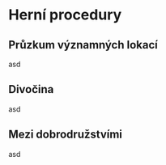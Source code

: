 # Herní procedury

## Průzkum významných lokací

asd

## Divočina

asd

## Mezi dobrodružstvími 

asd

